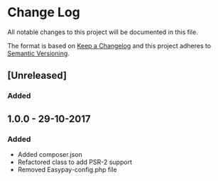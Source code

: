 # Change Log
All notable changes to this project will be documented in this file.

The format is based on [Keep a Changelog](http://keepachangelog.com/) 
and this project adheres to [Semantic Versioning](http://semver.org/).

## [Unreleased]
### Added

## 1.0.0 - 29-10-2017
### Added
- Added composer.json
- Refactored class to add PSR-2 support
- Removed Easypay-config.php file

